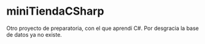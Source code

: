 # miniTiendaCSharp
Otro proyecto de preparatoria, con el que aprendí C#. Por desgracia la base de datos ya no existe.
